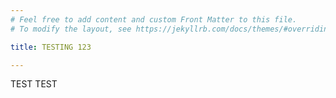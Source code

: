 ```yaml
---
# Feel free to add content and custom Front Matter to this file.
# To modify the layout, see https://jekyllrb.com/docs/themes/#overriding-theme-defaults

title: TESTING 123

---
```



TEST
TEST

